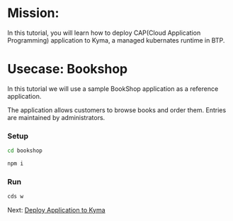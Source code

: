 # Mission: 

In this tutorial, you will learn how to deploy CAP(Cloud Application Programming) application to Kyma, a managed kubernates runtime in BTP.

# Usecase: Bookshop

In this tutorial we will use a sample BookShop application as a reference application.

The application allows customers to browse books and order them. Entries are maintained by administrators.


### Setup

```bash
cd bookshop
```

```bash
npm i
```

### Run

```bash
cds w
```


Next: [Deploy Application to Kyma](./02-DeployApplicationToKyma.md)


